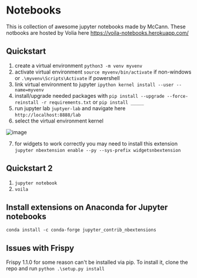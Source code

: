 # Notebooks
This is collection of awesome jupyter notebooks made by McCann. These notbooks are hosted by Volia here https://voila-notebooks.herokuapp.com/

## Quickstart
1. create a virtual environment `python3 -m venv myvenv`
2. activate virtual environment `source myvenv/bin/activate` if non-windows or `.\myvenv\Scripts\Activate` if powershell
3. link virtual environment to jupyter `ipython kernel install --user --name=myvenv`
4. install/upgrade needed packages with `pip install --upgrade --force-reinstall -r requirements.txt` or `pip install _____`
5. run jupyter lab `juptyer-lab` and navigate here `http://localhost:8888/lab`
6. select the virtual environment kernel

![image](https://user-images.githubusercontent.com/19883817/158938210-311dc121-ab91-4572-b876-d3edda67387f.png)

7. for widgets to work correctly you may need to install this extension `jupyter nbextension enable --py --sys-prefix widgetsnbextension`

## Quickstart 2
1. `jupyter notebook`
2. `voila`

## Install extensions on Anaconda for Jupyter notebooks
`conda install -c conda-forge jupyter_contrib_nbextensions`

## Issues with Frispy
Frispy 1.1.0 for some reason can't be installed via pip. To install it, clone the repo and run `python .\setup.py install`